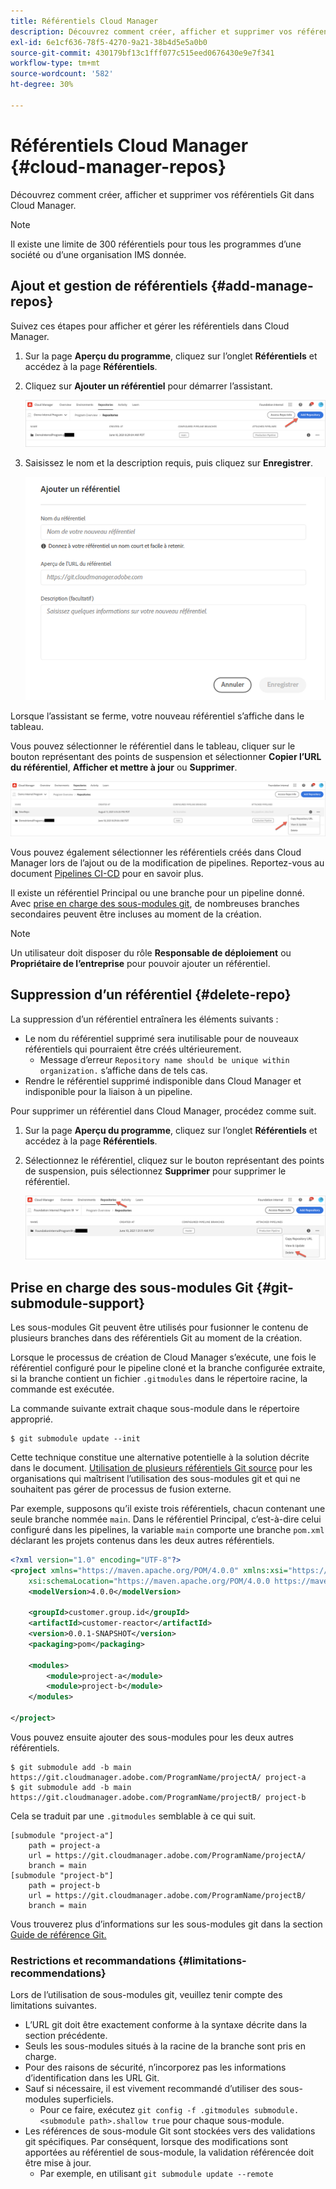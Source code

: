 ```yaml
---
title: Référentiels Cloud Manager
description: Découvrez comment créer, afficher et supprimer vos référentiels Git dans Cloud Manager.
exl-id: 6e1cf636-78f5-4270-9a21-38b4d5e5a0b0
source-git-commit: 430179bf13c1fff077c515eed0676430e9e7f341
workflow-type: tm+mt
source-wordcount: '582'
ht-degree: 30%

---
```



# Référentiels Cloud Manager {#cloud-manager-repos}

Découvrez comment créer, afficher et supprimer vos référentiels Git dans Cloud Manager.

>[!NOTE]
>
>Il existe une limite de 300 référentiels pour tous les programmes d’une société ou d’une organisation IMS donnée.

## Ajout et gestion de référentiels {#add-manage-repos}

Suivez ces étapes pour afficher et gérer les référentiels dans Cloud Manager.

1. Sur la page **Aperçu du programme**, cliquez sur l’onglet **Référentiels** et accédez à la page **Référentiels**.

1. Cliquez sur **Ajouter un référentiel** pour démarrer l’assistant.

   ![Bouton Ajouter un référentiel](/help/implementing/cloud-manager/assets/repos/create-repo2.png)

1. Saisissez le nom et la description requis, puis cliquez sur **Enregistrer**.

   ![Boîte de dialogue Ajouter un référentiel](/help/implementing/cloud-manager/assets/repos/repo-1.png)

Lorsque l’assistant se ferme, votre nouveau référentiel s’affiche dans le tableau.

Vous pouvez sélectionner le référentiel dans le tableau, cliquer sur le bouton représentant des points de suspension et sélectionner **Copier l’URL du référentiel**, **Afficher et mettre à jour** ou **Supprimer**.

![Options du référentiel](/help/implementing/cloud-manager/assets/repos/create-repo3.png)

Vous pouvez également sélectionner les référentiels créés dans Cloud Manager lors de l’ajout ou de la modification de pipelines. Reportez-vous au document [Pipelines CI-CD](/help/implementing/cloud-manager/configuring-pipelines/introduction-ci-cd-pipelines.md) pour en savoir plus.

Il existe un référentiel Principal ou une branche pour un pipeline donné. Avec [prise en charge des sous-modules git](#git-submodule-support), de nombreuses branches secondaires peuvent être incluses au moment de la création.

>[!NOTE]
>
>Un utilisateur doit disposer du rôle **Responsable de déploiement** ou **Propriétaire de l’entreprise** pour pouvoir ajouter un référentiel.

## Suppression d’un référentiel {#delete-repo}

La suppression d’un référentiel entraînera les éléments suivants :

* Le nom du référentiel supprimé sera inutilisable pour de nouveaux référentiels qui pourraient être créés ultérieurement.
   * Message d’erreur `Repository name should be unique within organization.` s’affiche dans de tels cas.
* Rendre le référentiel supprimé indisponible dans Cloud Manager et indisponible pour la liaison à un pipeline.

Pour supprimer un référentiel dans Cloud Manager, procédez comme suit.

1. Sur la page **Aperçu du programme**, cliquez sur l’onglet **Référentiels** et accédez à la page **Référentiels**.

1. Sélectionnez le référentiel, cliquez sur le bouton représentant des points de suspension, puis sélectionnez **Supprimer** pour supprimer le référentiel.

   ![Supprimer le référentiel](/help/implementing/cloud-manager/assets/repos/delete-repo.png)

## Prise en charge des sous-modules Git {#git-submodule-support}

Les sous-modules Git peuvent être utilisés pour fusionner le contenu de plusieurs branches dans des référentiels Git au moment de la création.

Lorsque le processus de création de Cloud Manager s’exécute, une fois le référentiel configuré pour le pipeline cloné et la branche configurée extraite, si la branche contient un fichier `.gitmodules` dans le répertoire racine, la commande est exécutée.

La commande suivante extrait chaque sous-module dans le répertoire approprié.

```
$ git submodule update --init
```

Cette technique constitue une alternative potentielle à la solution décrite dans le document. [Utilisation de plusieurs référentiels Git source](/help/implementing/cloud-manager/managing-code/working-with-multiple-source-git-repositories.md) pour les organisations qui maîtrisent l’utilisation des sous-modules git et qui ne souhaitent pas gérer de processus de fusion externe.

Par exemple, supposons qu’il existe trois référentiels, chacun contenant une seule branche nommée `main`. Dans le référentiel Principal, c’est-à-dire celui configuré dans les pipelines, la variable `main` comporte une branche `pom.xml` déclarant les projets contenus dans les deux autres référentiels.

```xml
<?xml version="1.0" encoding="UTF-8"?>
<project xmlns="https://maven.apache.org/POM/4.0.0" xmlns:xsi="https://www.w3.org/2001/XMLSchema-instance"
    xsi:schemaLocation="https://maven.apache.org/POM/4.0.0 https://maven.apache.org/maven-v4_0_0.xsd">
    <modelVersion>4.0.0</modelVersion>
   
    <groupId>customer.group.id</groupId>
    <artifactId>customer-reactor</artifactId>
    <version>0.0.1-SNAPSHOT</version>
    <packaging>pom</packaging>
   
    <modules>
        <module>project-a</module>
        <module>project-b</module>
    </modules>
   
</project>
```

Vous pouvez ensuite ajouter des sous-modules pour les deux autres référentiels.

```shell
$ git submodule add -b main https://git.cloudmanager.adobe.com/ProgramName/projectA/ project-a
$ git submodule add -b main https://git.cloudmanager.adobe.com/ProgramName/projectB/ project-b
```

Cela se traduit par une `.gitmodules` semblable à ce qui suit.

```text
[submodule "project-a"]
    path = project-a
    url = https://git.cloudmanager.adobe.com/ProgramName/projectA/
    branch = main
[submodule "project-b"]
    path = project-b
    url = https://git.cloudmanager.adobe.com/ProgramName/projectB/
    branch = main
```

Vous trouverez plus d’informations sur les sous-modules git dans la section [Guide de référence Git.](https://git-scm.com/book/fr/v2/Git-Tools-Submodules)

### Restrictions et recommandations {#limitations-recommendations}

Lors de l’utilisation de sous-modules git, veuillez tenir compte des limitations suivantes.

* L’URL git doit être exactement conforme à la syntaxe décrite dans la section précédente.
* Seuls les sous-modules situés à la racine de la branche sont pris en charge.
* Pour des raisons de sécurité, n’incorporez pas les informations d’identification dans les URL Git.
* Sauf si nécessaire, il est vivement recommandé d’utiliser des sous-modules superficiels.
   * Pour ce faire, exécutez `git config -f .gitmodules submodule.<submodule path>.shallow true` pour chaque sous-module.
* Les références de sous-module Git sont stockées vers des validations git spécifiques. Par conséquent, lorsque des modifications sont apportées au référentiel de sous-module, la validation référencée doit être mise à jour.
   * Par exemple, en utilisant `git submodule update --remote`
